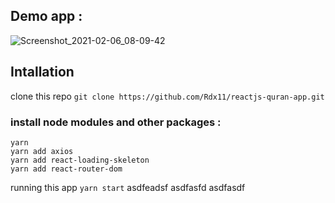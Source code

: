 ## Demo app : 
![Screenshot_2021-02-06_08-09-42](https://user-images.githubusercontent.com/34431847/107104111-e562da80-6852-11eb-9e83-68615c550f28.png)

## Intallation
clone this repo `git clone https://github.com/Rdx11/reactjs-quran-app.git`
### install node modules and other packages :
```
yarn 
yarn add axios
yarn add react-loading-skeleton
yarn add react-router-dom
```
running this app `yarn start`
asdfeadsf
asdfasfd
asdfasdf
